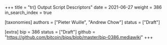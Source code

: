 +++
title = "tr() Output Script Descriptors"
date = 2021-06-27
weight = 386
in_search_index = true

[taxonomies]
authors = ["Pieter Wuille", "Andrew Chow"]
status = ["Draft"]

[extra]
bip = 386
status = ["Draft"]
github = "https://github.com/bitcoin/bips/blob/master/bip-0386.mediawiki"
+++


